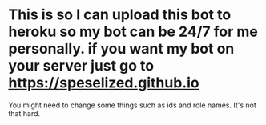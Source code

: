 # This is so I can upload this bot to heroku so my bot can be 24/7 for me personally. if you want my bot on your server just go to https://speselized.github.io

You might need to change some things such as ids and role names. It's not that hard.
